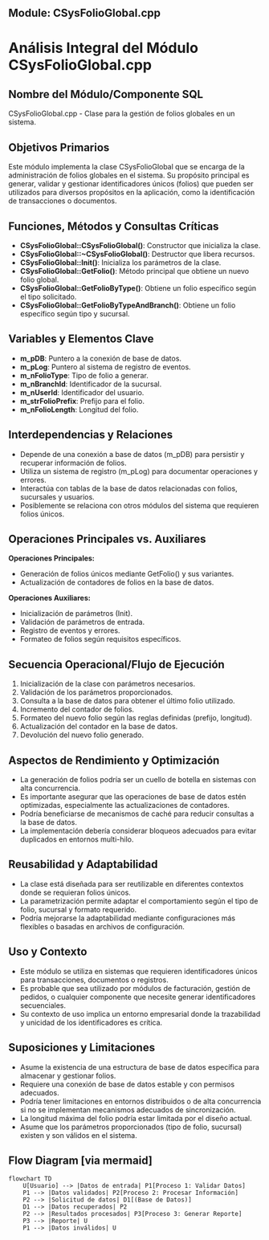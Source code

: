 ## Module: CSysFolioGlobal.cpp
# Análisis Integral del Módulo CSysFolioGlobal.cpp

## Nombre del Módulo/Componente SQL
CSysFolioGlobal.cpp - Clase para la gestión de folios globales en un sistema.

## Objetivos Primarios
Este módulo implementa la clase CSysFolioGlobal que se encarga de la administración de folios globales en el sistema. Su propósito principal es generar, validar y gestionar identificadores únicos (folios) que pueden ser utilizados para diversos propósitos en la aplicación, como la identificación de transacciones o documentos.

## Funciones, Métodos y Consultas Críticas
- **CSysFolioGlobal::CSysFolioGlobal()**: Constructor que inicializa la clase.
- **CSysFolioGlobal::~CSysFolioGlobal()**: Destructor que libera recursos.
- **CSysFolioGlobal::Init()**: Inicializa los parámetros de la clase.
- **CSysFolioGlobal::GetFolio()**: Método principal que obtiene un nuevo folio global.
- **CSysFolioGlobal::GetFolioByType()**: Obtiene un folio específico según el tipo solicitado.
- **CSysFolioGlobal::GetFolioByTypeAndBranch()**: Obtiene un folio específico según tipo y sucursal.

## Variables y Elementos Clave
- **m_pDB**: Puntero a la conexión de base de datos.
- **m_pLog**: Puntero al sistema de registro de eventos.
- **m_nFolioType**: Tipo de folio a generar.
- **m_nBranchId**: Identificador de la sucursal.
- **m_nUserId**: Identificador del usuario.
- **m_strFolioPrefix**: Prefijo para el folio.
- **m_nFolioLength**: Longitud del folio.

## Interdependencias y Relaciones
- Depende de una conexión a base de datos (m_pDB) para persistir y recuperar información de folios.
- Utiliza un sistema de registro (m_pLog) para documentar operaciones y errores.
- Interactúa con tablas de la base de datos relacionadas con folios, sucursales y usuarios.
- Posiblemente se relaciona con otros módulos del sistema que requieren folios únicos.

## Operaciones Principales vs. Auxiliares
**Operaciones Principales:**
- Generación de folios únicos mediante GetFolio() y sus variantes.
- Actualización de contadores de folios en la base de datos.

**Operaciones Auxiliares:**
- Inicialización de parámetros (Init).
- Validación de parámetros de entrada.
- Registro de eventos y errores.
- Formateo de folios según requisitos específicos.

## Secuencia Operacional/Flujo de Ejecución
1. Inicialización de la clase con parámetros necesarios.
2. Validación de los parámetros proporcionados.
3. Consulta a la base de datos para obtener el último folio utilizado.
4. Incremento del contador de folios.
5. Formateo del nuevo folio según las reglas definidas (prefijo, longitud).
6. Actualización del contador en la base de datos.
7. Devolución del nuevo folio generado.

## Aspectos de Rendimiento y Optimización
- La generación de folios podría ser un cuello de botella en sistemas con alta concurrencia.
- Es importante asegurar que las operaciones de base de datos estén optimizadas, especialmente las actualizaciones de contadores.
- Podría beneficiarse de mecanismos de caché para reducir consultas a la base de datos.
- La implementación debería considerar bloqueos adecuados para evitar duplicados en entornos multi-hilo.

## Reusabilidad y Adaptabilidad
- La clase está diseñada para ser reutilizable en diferentes contextos donde se requieran folios únicos.
- La parametrización permite adaptar el comportamiento según el tipo de folio, sucursal y formato requerido.
- Podría mejorarse la adaptabilidad mediante configuraciones más flexibles o basadas en archivos de configuración.

## Uso y Contexto
- Este módulo se utiliza en sistemas que requieren identificadores únicos para transacciones, documentos o registros.
- Es probable que sea utilizado por módulos de facturación, gestión de pedidos, o cualquier componente que necesite generar identificadores secuenciales.
- Su contexto de uso implica un entorno empresarial donde la trazabilidad y unicidad de los identificadores es crítica.

## Suposiciones y Limitaciones
- Asume la existencia de una estructura de base de datos específica para almacenar y gestionar folios.
- Requiere una conexión de base de datos estable y con permisos adecuados.
- Podría tener limitaciones en entornos distribuidos o de alta concurrencia si no se implementan mecanismos adecuados de sincronización.
- La longitud máxima del folio podría estar limitada por el diseño actual.
- Asume que los parámetros proporcionados (tipo de folio, sucursal) existen y son válidos en el sistema.
## Flow Diagram [via mermaid]
```mermaid
flowchart TD
    U[Usuario] --> |Datos de entrada| P1[Proceso 1: Validar Datos]
    P1 --> |Datos validados| P2[Proceso 2: Procesar Información]
    P2 --> |Solicitud de datos| D1[(Base de Datos)]
    D1 --> |Datos recuperados| P2
    P2 --> |Resultados procesados| P3[Proceso 3: Generar Reporte]
    P3 --> |Reporte| U
    P1 --> |Datos inválidos| U
```
